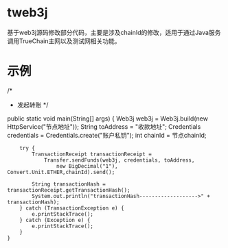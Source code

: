 # tweb3j
基于web3j源码修改部分代码，主要是涉及chainId的修改，适用于通过Java服务调用TrueChain主网以及测试网相关功能。


# 示例

/*
 * 发起转账
*/

public static void main(String[] args) {
        Web3j web3j = Web3j.build(new HttpService("节点地址"));
        String toAddress = "收款地址";
        Credentials credentials = Credentials.create("账户私钥");
        int chainId = 节点chainId;

        try {
            TransactionReceipt transactionReceipt =
                Transfer.sendFunds(web3j, credentials, toAddress, 
                    new BigDecimal("1"), Convert.Unit.ETHER,chainId).send();
            
            String transactionHash = transactionReceipt.getTransactionHash();
            System.out.println("transactionHash------------------->" + transactionHash);
        } catch (TransactionException e) {
            e.printStackTrace();
        } catch (Exception e) {
            e.printStackTrace();
        }
    }
